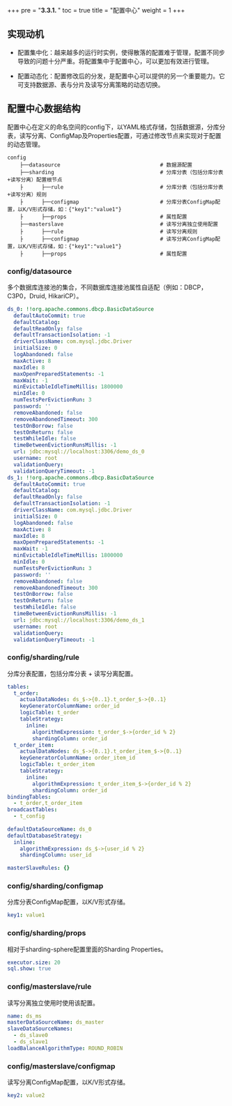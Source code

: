 +++
pre = "<b>3.3.1. </b>"
toc = true
title = "配置中心"
weight = 1
+++

## 实现动机

- 配置集中化：越来越多的运行时实例，使得散落的配置难于管理，配置不同步导致的问题十分严重。将配置集中于配置中心，可以更加有效进行管理。

- 配置动态化：配置修改后的分发，是配置中心可以提供的另一个重要能力。它可支持数据源、表与分片及读写分离策略的动态切换。

## 配置中心数据结构

配置中心在定义的命名空间的config下，以YAML格式存储，包括数据源，分库分表，读写分离、ConfigMap及Properties配置，可通过修改节点来实现对于配置的动态管理。

```
config
    ├──datasource                                # 数据源配置
    ├──sharding                                  # 分库分表（包括分库分表+读写分离）配置根节点
    ├      ├──rule                               # 分库分表（包括分库分表+读写分离）规则
    ├      ├──configmap                          # 分库分表ConfigMap配置，以K/V形式存储，如：{"key1":"value1"}
    ├      ├──props                              # 属性配置
    ├──masterslave                               # 读写分离独立使用配置
    ├      ├──rule                               # 读写分离规则
    ├      ├──configmap                          # 读写分离ConfigMap配置，以K/V形式存储，如：{"key1":"value1"}
    ├      ├──props                              # 属性配置
```

### config/datasource

多个数据库连接池的集合，不同数据库连接池属性自适配（例如：DBCP，C3P0，Druid, HikariCP）。

```yaml
ds_0: !!org.apache.commons.dbcp.BasicDataSource
  defaultAutoCommit: true
  defaultCatalog:
  defaultReadOnly: false
  defaultTransactionIsolation: -1
  driverClassName: com.mysql.jdbc.Driver
  initialSize: 0
  logAbandoned: false
  maxActive: 8
  maxIdle: 8
  maxOpenPreparedStatements: -1
  maxWait: -1
  minEvictableIdleTimeMillis: 1800000
  minIdle: 0
  numTestsPerEvictionRun: 3
  password: ''
  removeAbandoned: false
  removeAbandonedTimeout: 300
  testOnBorrow: false
  testOnReturn: false
  testWhileIdle: false
  timeBetweenEvictionRunsMillis: -1
  url: jdbc:mysql://localhost:3306/demo_ds_0
  username: root
  validationQuery:
  validationQueryTimeout: -1
ds_1: !!org.apache.commons.dbcp.BasicDataSource
  defaultAutoCommit: true
  defaultCatalog:
  defaultReadOnly: false
  defaultTransactionIsolation: -1
  driverClassName: com.mysql.jdbc.Driver
  initialSize: 0
  logAbandoned: false
  maxActive: 8
  maxIdle: 8
  maxOpenPreparedStatements: -1
  maxWait: -1
  minEvictableIdleTimeMillis: 1800000
  minIdle: 0
  numTestsPerEvictionRun: 3
  password: ''
  removeAbandoned: false
  removeAbandonedTimeout: 300
  testOnBorrow: false
  testOnReturn: false
  testWhileIdle: false
  timeBetweenEvictionRunsMillis: -1
  url: jdbc:mysql://localhost:3306/demo_ds_1
  username: root
  validationQuery:
  validationQueryTimeout: -1
```

### config/sharding/rule

分库分表配置，包括分库分表 + 读写分离配置。

```yaml
tables:
  t_order:
    actualDataNodes: ds_$->{0..1}.t_order_$->{0..1}
    keyGeneratorColumnName: order_id
    logicTable: t_order
    tableStrategy:
      inline:
        algorithmExpression: t_order_$->{order_id % 2}
        shardingColumn: order_id
  t_order_item:
    actualDataNodes: ds_$->{0..1}.t_order_item_$->{0..1}
    keyGeneratorColumnName: order_item_id
    logicTable: t_order_item
    tableStrategy:
      inline:
        algorithmExpression: t_order_item_$->{order_id % 2}
        shardingColumn: order_id
bindingTables:
  - t_order,t_order_item
broadcastTables:
  - t_config
  
defaultDataSourceName: ds_0
defaultDatabaseStrategy:
  inline:
    algorithmExpression: ds_$->{user_id % 2}
    shardingColumn: user_id
    
masterSlaveRules: {}
```

### config/sharding/configmap

分库分表ConfigMap配置，以K/V形式存储。

```yaml
key1: value1
```

### config/sharding/props

相对于sharding-sphere配置里面的Sharding Properties。

```yaml
executor.size: 20
sql.show: true
```

### config/masterslave/rule

读写分离独立使用时使用该配置。

```yaml
name: ds_ms
masterDataSourceName: ds_master 
slaveDataSourceNames:
  - ds_slave0
  - ds_slave1
loadBalanceAlgorithmType: ROUND_ROBIN
```

### config/masterslave/configmap

读写分离ConfigMap配置，以K/V形式存储。

```yaml
key2: value2
```
